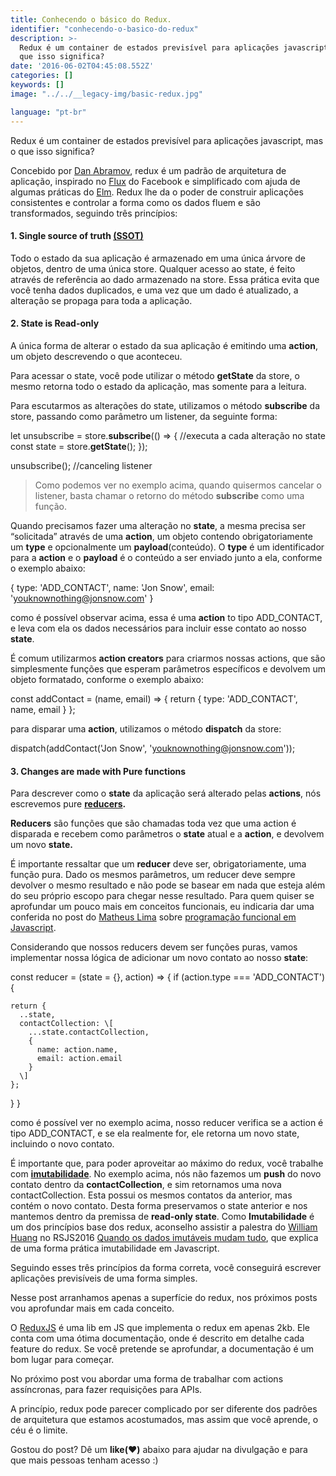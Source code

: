 ```yaml
---
title: Conhecendo o básico do Redux.
identifier: "conhecendo-o-basico-do-redux"
description: >-
  Redux é um container de estados previsível para aplicações javascript, mas o
  que isso significa?
date: '2016-06-02T04:45:08.552Z'
categories: []
keywords: []
image: "../../__legacy-img/basic-redux.jpg"

language: "pt-br"
---
```


Redux é um container de estados previsível para aplicações javascript, mas o que isso significa?

Concebido por [Dan Abramov](https://medium.com/u/a3a8af6addc1), redux é um padrão de arquitetura de aplicação, inspirado no [Flux](http://facebook.github.io/flux/) do Facebook e simplificado com ajuda de algumas práticas do [Elm](https://github.com/evancz/elm-architecture-tutorial/). Redux lhe da o poder de construir aplicações consistentes e controlar a forma como os dados fluem e são transformados, seguindo três princípios:

#### 1\. Single source of truth [(SSOT)](https://en.wikipedia.org/wiki/Single_source_of_truth)

Todo o estado da sua aplicação é armazenado em uma única árvore de objetos, dentro de uma única store. Qualquer acesso ao state, é feito através de referência ao dado armazenado na store. Essa prática evita que você tenha dados duplicados, e uma vez que um dado é atualizado, a alteração se propaga para toda a aplicação.

#### 2\. State is Read-only

A única forma de alterar o estado da sua aplicação é emitindo uma **action**, um objeto descrevendo o que aconteceu.

Para acessar o state, você pode utilizar o método **getState** da store, o mesmo retorna todo o estado da aplicação, mas somente para a leitura.

Para escutarmos as alterações do state, utilizamos o método **subscribe** da store, passando como parâmetro um listener, da seguinte forma:

let unsubscribe = store.**subscribe**(() => {
  //executa a cada alteração no state
  const state = store.**getState**();
});

unsubscribe(); //canceling listener

> Como podemos ver no exemplo acima, quando quisermos cancelar o listener, basta chamar o retorno do método **subscribe** como uma função.

Quando precisamos fazer uma alteração no **state**, a mesma precisa ser “solicitada” através de uma **action**, um objeto contendo obrigatoriamente um **type** e opcionalmente um **payload**(conteúdo).  O **type** é um identificador para a **action** e o **payload** é o conteúdo a ser enviado junto a ela, conforme o exemplo abaixo:

{
  type: 'ADD\_CONTACT',
  name: 'Jon Snow',
  email: 'youknownothing@jonsnow.com'
}

como é possível observar acima, essa é uma **action** to tipo ADD\_CONTACT, e leva com ela os dados necessários para incluir esse contato ao nosso **state**.

É comum utilizarmos **action creators** para criarmos nossas actions, que são simplesmente funções que esperam parâmetros específicos e devolvem um objeto formatado, conforme o exemplo abaixo:

const addContact = (name, email) => {
  return {
    type: 'ADD\_CONTACT',
    name,
    email
  }
};

para disparar uma **action**, utilizamos o método **dispatch** da store:

dispatch(addContact('Jon Snow', 'youknownothing@jonsnow.com'));

#### 3\. Changes are made with Pure functions

Para descrever como o **state** da aplicação será alterado pelas **actions**, nós escrevemos pure [**reducers**](http://redux.js.org/docs/Glossary.html#reducer)**.**

**Reducers** são funções que são chamadas toda vez que uma action é disparada e recebem como parâmetros o **state** atual e a **action**, e devolvem um novo **state.**

É importante ressaltar que um **reducer** deve ser, obrigatoriamente, uma função pura. Dado os mesmos parâmetros, um reducer deve sempre devolver o mesmo resultado e não pode se basear em nada que esteja além do seu próprio escopo para chegar nesse resultado. Para quem quiser se aprofundar um pouco mais em conceitos funcionais, eu indicaria dar uma conferida no post do [Matheus Lima](https://medium.com/u/fb33cb80b669) sobre [programação funcional em Javascript](https://medium.com/@matheusml/entendendo-programa%C3%A7%C3%A3o-funcional-em-javascript-de-uma-vez-c676489be08b#.9l123fghs).

Considerando que nossos reducers devem ser funções puras, vamos implementar nossa lógica de adicionar um novo contato ao nosso **state**:

const reducer = (state = {}, action) => {
  if (action.type === 'ADD\_CONTACT') {

    return {
      ..state,
      contactCollection: \[
        ...state.contactCollection,
        {
          name: action.name,
          email: action.email
        }
      \]
    };
  }
}

como é possível ver no exemplo acima, nosso reducer verifica se a action é tipo ADD\_CONTACT, e se ela realmente for, ele retorna um novo state, incluindo o novo contato.

É importante que, para poder aproveitar ao máximo do redux, você trabalhe com [**imutabilidade**](https://en.wikipedia.org/wiki/Immutable_object). No exemplo acima, nós não fazemos um **push** do novo contato dentro da **contactCollection**, e sim retornamos uma nova contactCollection. Esta possui os mesmos contatos da anterior, mas contém o novo contato. Desta forma preservamos o state anterior e nos mantemos dentro da premissa de **read-only state**. Como **Imutabilidade** é um dos princípios base dos redux, aconselho assistir a palestra do [William Huang](https://medium.com/u/226857fe8d86) no RSJS2016 [Quando os dados imutáveis mudam tudo](https://www.youtube.com/watch?v=8-R9C3yerPo&list=PLg2lQYZDBwORWkiAe6L9Ah-L2JxJ6froI&index=8), que explica de uma forma prática imutabilidade em Javascript.

Seguindo esses três princípios da forma correta, você conseguirá escrever aplicações previsíveis de uma forma simples.

Nesse post arranhamos apenas a superfície do redux, nos próximos posts vou aprofundar mais em cada conceito.

O [ReduxJS](http://redux.js.org/) é uma lib em JS que implementa o redux em apenas 2kb. Ele conta com uma ótima documentação, onde é descrito em detalhe cada feature do redux. Se você pretende se aprofundar, a documentação é um bom lugar para começar.

No próximo post vou abordar uma forma de trabalhar com actions assíncronas, para fazer requisições para APIs.

A princípio, redux pode parecer complicado por ser diferente dos padrões de arquitetura que estamos acostumados, mas assim que você aprende, o céu é o limite.

Gostou do post? Dê um **like(**❤**)** abaixo para ajudar na divulgação e para que mais pessoas tenham acesso :)
